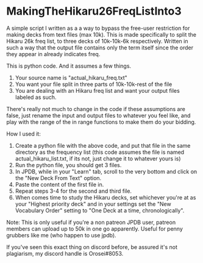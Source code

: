 # MakingTheHikaru26FreqListInto3
A simple script I written as a a way to bypass the free-user restriction for making decks from text files (max 10k). This is made specifically to split the Hikaru 26k freq list, to three decks of 10k-10k-6k respectively. Written in such a way that the output file contains only the term itself since the order they appear in already indicates freq.

This is python code. And it assumes a few things.
1. Your source name is "actual_hikaru_freq.txt"
2. You want your file split in three parts of 10k-10k-rest of the file
3. You are dealing with an Hikaru freq list and want your output files labeled as such.

There's really not much to change in the code if these assumptions are false, just rename the input and output files to whatever you feel like,
and play with the range of the in range functions to make them do your bidding.

How I used it:
1. Create a python file with the above code, and put that file in the same directory as the frequency list (this code assumes the file is named actual_hikaru_list.txt, if its not, just change it to whatever yours is)
2. Run the python file, you should get 3 files.
3. In JPDB, while in your "Learn" tab, scroll to the very bottom and click on the "New Deck From Text" option.
4. Paste the content of the first file in.
5. Repeat steps 3-4 for the second and third file.
6. When comes time to study the Hikaru decks, set whichever you're at as your "Highest priority deck" and in your settings set the "New Vocabulary Order" setting to "One Deck at a time, chronologically".

Note: This is only useful if you're a non patreon JPDB user, patreon members can upload up to 50k in one go apparently. Useful for penny grubbers like me (who happen to use jpdb).

If you've seen this exact thing on discord before, be assured it's not plagiarism, my discord handle is Orosei#8053.

